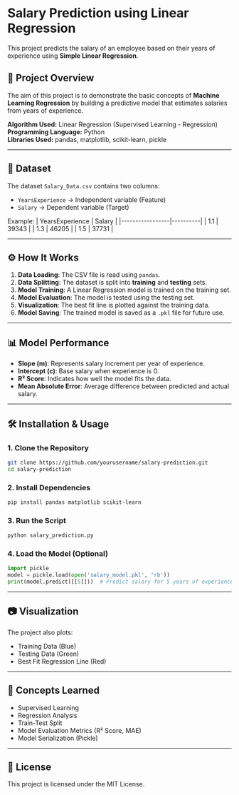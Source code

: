 # Salary Prediction using Linear Regression

This project predicts the salary of an employee based on their years of experience using **Simple Linear Regression**.

## 📌 Project Overview
The aim of this project is to demonstrate the basic concepts of **Machine Learning Regression** by building a predictive model that estimates salaries from years of experience.

**Algorithm Used:** Linear Regression (Supervised Learning - Regression)  
**Programming Language:** Python  
**Libraries Used:** pandas, matplotlib, scikit-learn, pickle

---

## 📂 Dataset
The dataset `Salary_Data.csv` contains two columns:
- `YearsExperience` → Independent variable (Feature)
- `Salary` → Dependent variable (Target)

Example:
| YearsExperience | Salary   |
|-----------------|----------|
| 1.1             | 39343    |
| 1.3             | 46205    |
| 1.5             | 37731    |

---

## ⚙️ How It Works
1. **Data Loading**: The CSV file is read using `pandas`.
2. **Data Splitting**: The dataset is split into **training** and **testing** sets.
3. **Model Training**: A Linear Regression model is trained on the training set.
4. **Model Evaluation**: The model is tested using the testing set.
5. **Visualization**: The best fit line is plotted against the training data.
6. **Model Saving**: The trained model is saved as a `.pkl` file for future use.

---

## 📊 Model Performance
- **Slope (m)**: Represents salary increment per year of experience.
- **Intercept (c)**: Base salary when experience is 0.
- **R² Score**: Indicates how well the model fits the data.
- **Mean Absolute Error**: Average difference between predicted and actual salary.

---

## 🛠 Installation & Usage

### 1. Clone the Repository
```bash
git clone https://github.com/yourusername/salary-prediction.git
cd salary-prediction
```

### 2. Install Dependencies
```bash
pip install pandas matplotlib scikit-learn
```

### 3. Run the Script
```bash
python salary_prediction.py
```

### 4. Load the Model (Optional)
```python
import pickle
model = pickle.load(open('salary_model.pkl', 'rb'))
print(model.predict([[5]]))  # Predict salary for 5 years of experience
```

---

## 📷 Visualization
The project also plots:
- Training Data (Blue)
- Testing Data (Green)
- Best Fit Regression Line (Red)

---

## 📌 Concepts Learned
- Supervised Learning
- Regression Analysis
- Train-Test Split
- Model Evaluation Metrics (R² Score, MAE)
- Model Serialization (Pickle)

---

## 📜 License
This project is licensed under the MIT License.
